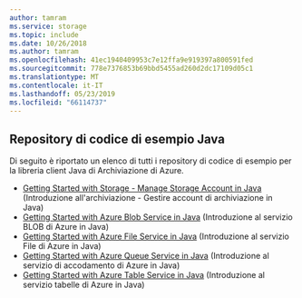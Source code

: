 ```yaml
---
author: tamram
ms.service: storage
ms.topic: include
ms.date: 10/26/2018
ms.author: tamram
ms.openlocfilehash: 41ec1940409953c7e12ffa9e919397a800591fed
ms.sourcegitcommit: 778e7376853b69bbd5455ad260d2dc17109d05c1
ms.translationtype: MT
ms.contentlocale: it-IT
ms.lasthandoff: 05/23/2019
ms.locfileid: "66114737"
---
```

## <a name="java-sample-code-repositories"></a>Repository di codice di esempio Java

Di seguito è riportato un elenco di tutti i repository di codice di esempio per la libreria client Java di Archiviazione di Azure.

* [Getting Started with Storage - Manage Storage Account in Java](https://azure.microsoft.com/resources/samples/storage-java-manage-storage-accounts/) (Introduzione all'archiviazione - Gestire account di archiviazione in Java)
* [Getting Started with Azure Blob Service in Java](https://azure.microsoft.com/resources/samples/storage-blob-java-getting-started/) (Introduzione al servizio BLOB di Azure in Java)
* [Getting Started with Azure File Service in Java](https://azure.microsoft.com/resources/samples/storage-file-java-getting-started/) (Introduzione al servizio File di Azure in Java)
* [Getting Started with Azure Queue Service in Java](https://azure.microsoft.com/resources/samples/storage-queue-java-getting-started/) (Introduzione al servizio di accodamento di Azure in Java)
* [Getting Started with Azure Table Service in Java](https://azure.microsoft.com/resources/samples/storage-table-java-getting-started/) (Introduzione al servizio tabelle di Azure in Java)